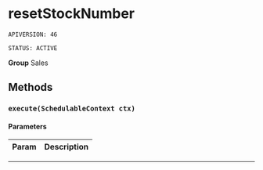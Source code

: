 # resetStockNumber

`APIVERSION: 46`

`STATUS: ACTIVE`

**Group** Sales

## Methods
### `execute(SchedulableContext ctx)`
#### Parameters
|Param|Description|
|---|---|

---
